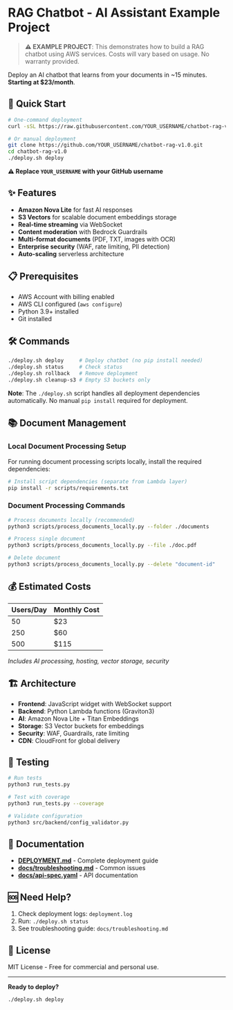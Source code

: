 # RAG Chatbot - AI Assistant Example Project

> **⚠️ EXAMPLE PROJECT**: This demonstrates how to build a RAG chatbot using AWS services. Costs will vary based on usage. No warranty provided.

Deploy an AI chatbot that learns from your documents in ~15 minutes. **Starting at $23/month**.

## 🚀 Quick Start

```bash
# One-command deployment
curl -sSL https://raw.githubusercontent.com/YOUR_USERNAME/chatbot-rag-v1.0/main/install.sh | bash

# Or manual deployment
git clone https://github.com/YOUR_USERNAME/chatbot-rag-v1.0.git
cd chatbot-rag-v1.0
./deploy.sh deploy
```

**⚠️ Replace `YOUR_USERNAME` with your GitHub username**

## ✨ Features

- **Amazon Nova Lite** for fast AI responses
- **S3 Vectors** for scalable document embeddings storage
- **Real-time streaming** via WebSocket
- **Content moderation** with Bedrock Guardrails
- **Multi-format documents** (PDF, TXT, images with OCR)
- **Enterprise security** (WAF, rate limiting, PII detection)
- **Auto-scaling** serverless architecture

## 📋 Prerequisites

- AWS Account with billing enabled
- AWS CLI configured (`aws configure`)
- Python 3.9+ installed
- Git installed

## 🛠️ Commands

```bash
./deploy.sh deploy     # Deploy chatbot (no pip install needed)
./deploy.sh status     # Check status
./deploy.sh rollback   # Remove deployment
./deploy.sh cleanup-s3 # Empty S3 buckets only
```

**Note**: The `./deploy.sh` script handles all deployment dependencies automatically. No manual `pip install` required for deployment.

## 📚 Document Management

### **Local Document Processing Setup**

For running document processing scripts locally, install the required dependencies:

```bash
# Install script dependencies (separate from Lambda layer)
pip install -r scripts/requirements.txt
```

### **Document Processing Commands**

```bash
# Process documents locally (recommended)
python3 scripts/process_documents_locally.py --folder ./documents

# Process single document
python3 scripts/process_documents_locally.py --file ./doc.pdf

# Delete document
python3 scripts/process_documents_locally.py --delete "document-id"
```

## 💰 Estimated Costs

| Users/Day | Monthly Cost |
|-----------|--------------|
| 50        | $23          |
| 250       | $60          |
| 500       | $115         |

*Includes AI processing, hosting, vector storage, security*

## 🏗️ Architecture

- **Frontend**: JavaScript widget with WebSocket support
- **Backend**: Python Lambda functions (Graviton3)
- **AI**: Amazon Nova Lite + Titan Embeddings
- **Storage**: S3 Vector buckets for embeddings
- **Security**: WAF, Guardrails, rate limiting
- **CDN**: CloudFront for global delivery

## 🧪 Testing

```bash
# Run tests
python3 run_tests.py

# Test with coverage
python3 run_tests.py --coverage

# Validate configuration
python3 src/backend/config_validator.py
```

## 📖 Documentation

- **[DEPLOYMENT.md](DEPLOYMENT.md)** - Complete deployment guide
- **[docs/troubleshooting.md](docs/troubleshooting.md)** - Common issues
- **[docs/api-spec.yaml](docs/api-spec.yaml)** - API documentation

## 🆘 Need Help?

1. Check deployment logs: `deployment.log`
2. Run: `./deploy.sh status`
3. See troubleshooting guide: `docs/troubleshooting.md`

## 📄 License

MIT License - Free for commercial and personal use.

---

**Ready to deploy?**
```bash
./deploy.sh deploy
```
